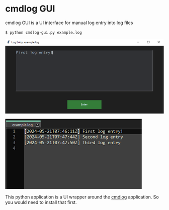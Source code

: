 # cmdlog GUI

cmdlog GUI is a UI interface for manual log entry into log files

```shel
$ python cmdlog-gui.py example.log
```

![cmdlog GUI interface](zz.png "cmdlog GUI interface")

![example.log file](log_file_screenshot.png "example.log")

This python application is a UI wrapper around the 
[cmdlog](https://github.com/etcetra7n/cmdlog) application. 
So you would need to install that first.
